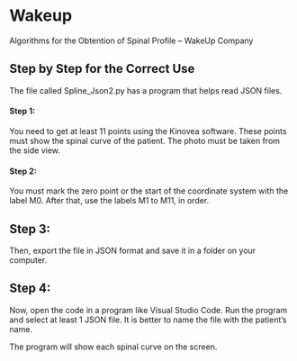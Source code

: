 # Wakeup

Algorithms for the Obtention of Spinal Profile – WakeUp Company





## **Step by Step for the Correct Use**

The file called Spline\_Json2.py has a program that helps read JSON files.



#### Step 1:

You need to get at least 11 points using the Kinovea software. These points must show the spinal curve of the patient. The photo must be taken from the side view.



#### Step 2:

You must mark the zero point or the start of the coordinate system with the label M0. After that, use the labels M1 to M11, in order.

## 

## Step 3:

Then, export the file in JSON format and save it in a folder on your computer.



## Step 4:

Now, open the code in a program like Visual Studio Code. Run the program and select at least 1 JSON file. It is better to name the file with the patient’s name.



The program will show each spinal curve on the screen.

